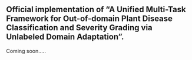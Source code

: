 Official implementation of “A Unified Multi-Task Framework for Out-of-domain Plant Disease Classification and Severity Grading via Unlabeled Domain Adaptation”.
---
Coming soon.....
